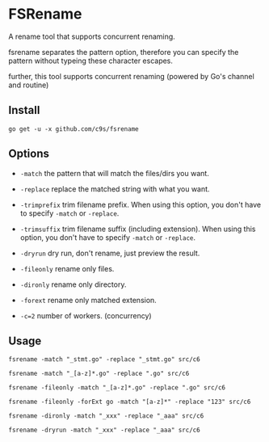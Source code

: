 FSRename
======================
A rename tool that supports concurrent renaming.

fsrename separates the pattern option, therefore you can specify the pattern without typeing these character escapes.

further, this tool supports concurrent renaming (powered by Go's channel and routine)

Install
--------------

    go get -u -x github.com/c9s/fsrename


Options
---------------

- `-match` the pattern that will match the files/dirs you want.
- `-replace` replace the matched string with what you want.

- `-trimprefix` trim filename prefix. When using this option, you don't have to specify `-match` or `-replace`.
- `-trimsuffix` trim filename suffix (including extension). When using this option, you don't have to specify `-match` or `-replace`.

- `-dryrun`  dry run, don't rename, just preview the result.
- `-fileonly` rename only files.
- `-dironly` rename only directory.
- `-forext` rename only matched extension.
- `-c=2` number of workers. (concurrency)


Usage
---------------

    fsrename -match "_stmt.go" -replace "_stmt.go" src/c6

    fsrename -match "_[a-z]*.go" -replace ".go" src/c6

    fsrename -fileonly -match "_[a-z]*.go" -replace ".go" src/c6

    fsrename -fileonly -forExt go -match "[a-z]*" -replace "123" src/c6

    fsrename -dironly -match "_xxx" -replace "_aaa" src/c6

    fsrename -dryrun -match "_xxx" -replace "_aaa" src/c6
